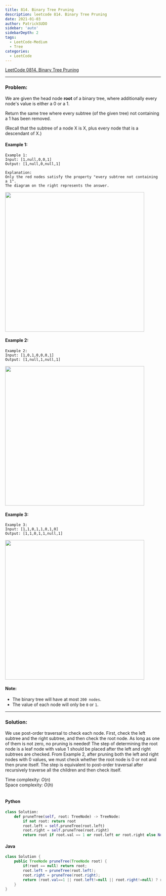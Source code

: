 ```yaml
---
title: 814. Binary Tree Pruning
description: leetcode 814. Binary Tree Pruning
date: 2021-01-03
author: PatrickSUDO
sidebar: 'auto'
sidebarDepth: 2
tags: 
  - LeetCode-Medium
  - Tree
categories:
  - LeetCode
---
```

[LeetCode 0814. Binary Tree Pruning](https://leetcode.com/problems/binary-tree-pruning/)

---
### Problem: <br/>

We are given the head node **root** of a binary tree, where additionally every node's value is either a 0 or a 1.

Return the same tree where every subtree (of the given tree) not containing a 1 has been removed.

(Recall that the subtree of a node X is X, plus every node that is a descendant of X.)

#### Example 1:

    Example 1:
    Input: [1,null,0,0,1]
    Output: [1,null,0,null,1]
 
    Explanation: 
    Only the red nodes satisfy the property "every subtree not containing a 1".
    The diagram on the right represents the answer.

<img alt="" src="https://s3-lc-upload.s3.amazonaws.com/uploads/2018/04/06/1028_2.png" style="width:450px">


#### Example 2:

    Example 2:
    Input: [1,0,1,0,0,0,1]
    Output: [1,null,1,null,1]

<img alt="" src="https://s3-lc-upload.s3.amazonaws.com/uploads/2018/04/06/1028_1.png" style="width:450px">

#### Example 3:

    Example 3:
    Input: [1,1,0,1,1,0,1,0]
    Output: [1,1,0,1,1,null,1]

<img alt="" src="https://s3-lc-upload.s3.amazonaws.com/uploads/2018/04/05/1028.png" style="width:450px">


#### Note:

- The binary tree will have at most `200 nodes`.
- The value of each node will only be `0` or `1`.

---
### Solution: <br/>

We use post-order traversal to check each node. First, check the left subtree and the right subtree, and then check the root node.
As long as one of them is not zero, no pruning is needed!
The step of determining the root node is a leaf node with value 1 should be placed after the left and right subtrees are checked.  From Example 2, after pruning both the left and right nodes with 0 values, we must check whether the root node is 0 or not and then prune itself. The step is equivalent to post-order traversal after recursively traverse all the children and then check itself.


Time complexity: $O(n)$</br>
Space complexity: $O(h)$ 
</br>
</br>

#### Python
```python
class Solution:
    def pruneTree(self, root: TreeNode) -> TreeNode:
        if not root: return root
        root.left = self.pruneTree(root.left)
        root.right = self.pruneTree(root.right)
        return root if root.val == 1 or root.left or root.right else None
```

#### Java
```java
class Solution {
    public TreeNode pruneTree(TreeNode root) {
        if(root == null) return root;
        root.left = pruneTree(root.left);
        root.right = pruneTree(root.right);
        return (root.val==1 || root.left!=null || root.right!=null) ? root: null;
    }
}
```

<Disqus shortname="patricksudo" />